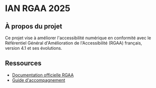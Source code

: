 # IAN RGAA 2025

## À propos du projet

Ce projet vise à améliorer l'accessibilité numérique en conformité avec le Référentiel Général d'Amélioration de l'Accessibilité (RGAA) français, version 4.1 et ses évolutions.

## Ressources

- [Documentation officielle RGAA](https://www.numerique.gouv.fr/publications/rgaa-accessibilite/)
- [Guide d'accompagnement](https://www.numerique.gouv.fr/publications/rgaa-accessibilite/guide-accompagnement/)

